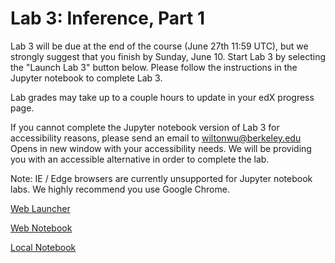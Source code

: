 # Lab 3: Inference, Part 1

Lab 3 will be due at the end of the course (June 27th 11:59 UTC), but we strongly suggest that you finish by Sunday, June 10. Start Lab 3 by selecting the "Launch Lab 3" button below. Please follow the instructions in the Jupyter notebook to complete Lab 3.

Lab grades may take up to a couple hours to update in your edX progress page.

If you cannot complete the Jupyter notebook version of Lab 3 for accessibility reasons, please send an email to wiltonwu@berkeley.edu Opens in new window with your accessibility needs. We will be providing you with an accessible alternative in order to complete the lab.

Note: IE / Edge browsers are currently unsupported for Jupyter notebook labs. We highly recommend you use Google Chrome. 

[Web Launcher](https://courses.edx.org/courses/course-v1:BerkeleyX+Data8.2x+1T2018/courseware/0eeac50995794429b04ca715f4effd91/a3362f0326cd40a4b2c7284f9618db3f/1?activate_block_id=block-v1%3ABerkeleyX%2BData8.2x%2B1T2018%2Btype%40vertical%2Bblock%4027d6ac90b9f64406adc4fff2adb1d29e)

[Web Notebook](https://hub.data8x.berkeley.edu/user/59d217c894d11dbd21d2d37ef6ae9675/notebooks/materials-x18/materials/x18/lab/2/lab03/lab03.ipynb)

[Local Notebook](./labs/lab03.ipynb)


